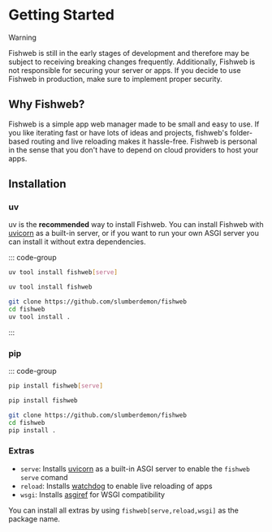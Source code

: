 # Getting Started

> [!WARNING]
> Fishweb is still in the early stages of development and therefore may be subject to receiving breaking changes frequently.
> Additionally, Fishweb is not responsible for securing your server or apps. If you decide to use Fishweb in production, make sure to implement proper security.

## Why Fishweb?

Fishweb is a simple app web manager made to be small and easy to use.
If you like iterating fast or have lots of ideas and projects, fishweb's folder-based routing and live reloading makes it hassle-free.
Fishweb is personal in the sense that you don't have to depend on cloud providers to host your apps.

## Installation

### uv

uv is the **recommended** way to install Fishweb.
You can install Fishweb with [uvicorn](https://www.uvicorn.org/) as a built-in server, or if you want to run your own ASGI server you can install it without extra dependencies.

::: code-group

```sh [Server]
uv tool install fishweb[serve]
```

```sh [Simple]
uv tool install fishweb
```

```sh [From source]
git clone https://github.com/slumberdemon/fishweb
cd fishweb
uv tool install .
```

:::

### pip

::: code-group

```sh [Server]
pip install fishweb[serve]
```

```sh [Simple]
pip install fishweb
```

```sh [From source]
git clone https://github.com/slumberdemon/fishweb
cd fishweb
pip install .
```

### Extras

- `serve`: Installs [uvicorn](https://www.uvicorn.org/) as a built-in ASGI server to enable the `fishweb serve` comand
- `reload`: Installs [watchdog](https://python-watchdog.readthedocs.io/en/stable/index.html) to enable live reloading of apps
- `wsgi`: Installs [asgiref](https://github.com/django/asgiref) for WSGI compatibility

You can install all extras by using `fishweb[serve,reload,wsgi]` as the package name.
